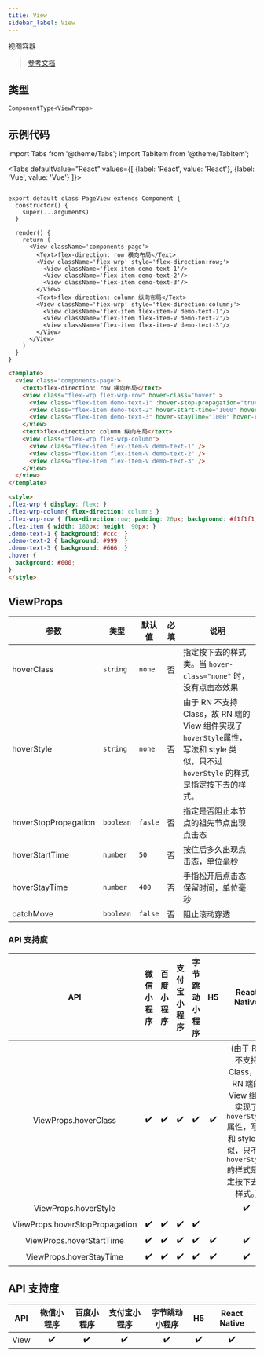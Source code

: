 ```yaml
---
title: View
sidebar_label: View
---
```


视图容器

> [参考文档](https://developers.weixin.qq.com/miniprogram/dev/component/view.html)

## 类型

```tsx
ComponentType<ViewProps>
```

## 示例代码

import Tabs from '@theme/Tabs';
import TabItem from '@theme/TabItem';

<Tabs
  defaultValue="React"
  values={[
    {label: 'React', value: 'React'},
 {label: 'Vue', value: 'Vue'}
 ]}>
<TabItem value="React">

```tsx

export default class PageView extends Component {
  constructor() {
    super(...arguments)
  }

  render() {
    return (
      <View className='components-page'>
        <Text>flex-direction: row 横向布局</Text>
        <View className='flex-wrp' style='flex-direction:row;'>
          <View className='flex-item demo-text-1'/>
          <View className='flex-item demo-text-2'/>
          <View className='flex-item demo-text-3'/>
        </View>
        <Text>flex-direction: column 纵向布局</Text>
        <View className='flex-wrp' style='flex-direction:column;'>
          <View className='flex-item flex-item-V demo-text-1'/>
          <View className='flex-item flex-item-V demo-text-2'/>
          <View className='flex-item flex-item-V demo-text-3'/>
        </View>
      </View>
    )
  }
}
```

</TabItem>

<TabItem value="Vue">

```html
<template>
  <view class="components-page">
    <text>flex-direction: row 横向布局</text>
    <view class="flex-wrp flex-wrp-row" hover-class="hover" >
      <view class="flex-item demo-text-1" :hover-stop-propagation="true" />
      <view class="flex-item demo-text-2" hover-start-time="1000" hover-class="hover" />
      <view class="flex-item demo-text-3" hover-stayTime="1000" hover-class="hover" />
    </view>
    <text>flex-direction: column 纵向布局</text>
    <view class="flex-wrp flex-wrp-column">
      <view class="flex-item flex-item-V demo-text-1" />
      <view class="flex-item flex-item-V demo-text-2" />
      <view class="flex-item flex-item-V demo-text-3" />
    </view>
  </view>
</template>

<style>
.flex-wrp { display: flex; }
.flex-wrp-column{ flex-direction: column; }
.flex-wrp-row { flex-direction:row; padding: 20px; background: #f1f1f1; }
.flex-item { width: 180px; height: 90px; }
.demo-text-1 { background: #ccc; }
.demo-text-2 { background: #999; }
.demo-text-3 { background: #666; }
.hover {
  background: #000;
}
</style>
```

</TabItem>
</Tabs>

## ViewProps

<table>
  <thead>
    <tr>
      <th>参数</th>
      <th>类型</th>
      <th style={{ textAlign: "center"}}>默认值</th>
      <th style={{ textAlign: "center"}}>必填</th>
      <th>说明</th>
    </tr>
  </thead>
  <tbody>
    <tr>
      <td>hoverClass</td>
      <td><code>string</code></td>
      <td style={{ textAlign: "center"}}><code>none</code></td>
      <td style={{ textAlign: "center"}}>否</td>
      <td>指定按下去的样式类。当 <code>hover-class=&quot;none&quot;</code> 时，没有点击态效果</td>
    </tr>
    <tr>
      <td>hoverStyle</td>
      <td><code>string</code></td>
      <td style={{ textAlign: "center"}}><code>none</code></td>
      <td style={{ textAlign: "center"}}>否</td>
      <td>由于 RN 不支持 Class，故 RN 端的 View 组件实现了 <code>hoverStyle</code>属性，写法和 style 类似，只不过 <code>hoverStyle</code> 的样式是指定按下去的样式。</td>
    </tr>
    <tr>
      <td>hoverStopPropagation</td>
      <td><code>boolean</code></td>
      <td style={{ textAlign: "center"}}><code>fasle</code></td>
      <td style={{ textAlign: "center"}}>否</td>
      <td>指定是否阻止本节点的祖先节点出现点击态</td>
    </tr>
    <tr>
      <td>hoverStartTime</td>
      <td><code>number</code></td>
      <td style={{ textAlign: "center"}}><code>50</code></td>
      <td style={{ textAlign: "center"}}>否</td>
      <td>按住后多久出现点击态，单位毫秒</td>
    </tr>
    <tr>
      <td>hoverStayTime</td>
      <td><code>number</code></td>
      <td style={{ textAlign: "center"}}><code>400</code></td>
      <td style={{ textAlign: "center"}}>否</td>
      <td>手指松开后点击态保留时间，单位毫秒</td>
    </tr>
    <tr>
      <td>catchMove</td>
      <td><code>boolean</code></td>
      <td style={{ textAlign: "center"}}><code>false</code></td>
      <td style={{ textAlign: "center"}}>否</td>
      <td>阻止滚动穿透</td>
    </tr>
  </tbody>
</table>

### API 支持度

|              API               | 微信小程序 | 百度小程序 | 支付宝小程序 | 字节跳动小程序 | H5 |                                          React Native                                           |
|:------------------------------:|:-----:|:-----:|:------:|:-------:|:--:|:-----------------------------------------------------------------------------------------------:|
|      ViewProps.hoverClass      |  ✔️   |  ✔️   |   ✔️   |   ✔️    | ✔️ | (由于 RN 不支持 Class，故 RN 端的 View 组件实现了 `hoverStyle`属性，写法和 style 类似，只不过 `hoverStyle` 的样式是指定按下去的样式。) |
|      ViewProps.hoverStyle      |       |       |        |         |    |                                               ✔️                                                |
| ViewProps.hoverStopPropagation |  ✔️   |  ✔️   |   ✔️   |   ✔️    |    |                                                                                                 |
|    ViewProps.hoverStartTime    |  ✔️   |  ✔️   |   ✔️   |   ✔️    | ✔️ |                                               ✔️                                                |
|    ViewProps.hoverStayTime     |  ✔️   |  ✔️   |   ✔️   |   ✔️    | ✔️ |                                               ✔️                                                |

## API 支持度

| API  | 微信小程序 | 百度小程序 | 支付宝小程序 | 字节跳动小程序 | H5 | React Native |
|:----:|:-----:|:-----:|:------:|:-------:|:--:|:------------:|
| View |  ✔️   |  ✔️   |   ✔️   |   ✔️    | ✔️ |      ✔️      |
